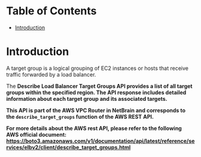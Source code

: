 # Table of Contents
- [Introduction](#introduction)


# Introduction <a name="introduction"></a>
A target group is a logical grouping of EC2 instances or hosts that receive traffic forwarded by a load balancer.



The <b>Describe Load Balancer Target Groups<b> API provides a list of all target groups within the specified region. The API response includes detailed information about each target group and its associated targets.



This API is part of the AWS VPC Router in NetBrain and corresponds to the `describe_target_groups` function of the AWS REST API.



For more details about the AWS rest API, please refer to the following AWS official document: https://boto3.amazonaws.com/v1/documentation/api/latest/reference/services/elbv2/client/describe_target_groups.html